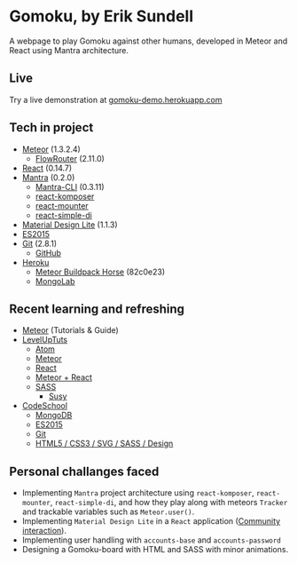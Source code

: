 # Gomoku, by Erik Sundell
A webpage to play Gomoku against other humans, developed in Meteor and React using Mantra architecture.

## Live
Try a live demonstration at [gomoku-demo.herokuapp.com](https://gomoku-demo.herokuapp.com/)

## Tech in project

* [Meteor](https://www.meteor.com/) (1.3.2.4)
    * [FlowRouter](https://github.com/kadirahq/flow-router) (2.11.0)
* [React](https://facebook.github.io/react/) (0.14.7)
* [Mantra](https://kadirahq.github.io/mantra/) (0.2.0)
    * [Mantra-CLI](https://github.com/mantrajs/mantra-cli) (0.3.11)
    * [react-komposer](https://github.com/kadirahq/react-komposer)
    * [react-mounter](https://github.com/kadirahq/react-mounter)
    * [react-simple-di](https://github.com/kadirahq/react-simple-di)
* [Material Design Lite](https://getmdl.io) (1.1.3)
* [ES2015](https://babeljs.io/docs/learn-es2015/)
* [Git](https://git-scm.com/) (2.8.1)
    * [GitHub](https://github.com)
* [Heroku](https://www.heroku.com/)
    * [Meteor Buildpack Horse](https://github.com/AdmitHub/meteor-buildpack-horse) (82c0e23)
    * [MongoLab](https://elements.heroku.com/addons/mongolab)

## Recent learning and refreshing

* [Meteor](https://www.meteor.com/) (Tutorials & Guide)
* [LevelUpTuts](https://leveluptutorials.com/)
    * [Atom](https://www.youtube.com/watch?v=WWwBQQOGllo&list=PLLnpHn493BHHf0w8uGu9NM8LPf498ZvL_)
    * [Meteor](https://www.youtube.com/watch?v=BI8IslJHSag&list=PLLnpHn493BHFYZUSK62aVycgcAouqBt7V)
    * [React](https://www.youtube.com/watch?v=eOctQZ1EV0E&list=PLLnpHn493BHFfs3Uj5tvx17mXk4B4ws4p)
    * [Meteor + React](https://www.youtube.com/watch?v=B_HJCmoSvmc&list=PLZqiqJ6M54_hojR8RG4gRIobIZFX0cQve)
    * [SASS](https://www.youtube.com/watch?v=fbVD32w1oTo&list=PL2CB1F80266E986EA)
        * [Susy](https://www.youtube.com/watch?v=KYpqPZCzbwA&list=PLLnpHn493BHF-TxB5PqpKfJ_XjTwP5utB)
* [CodeSchool](https://www.codeschool.com/)
    * [MongoDB](https://www.codeschool.com/courses/the-magical-marvels-of-mongodb)
    * [ES2015](https://www.codeschool.com/courses/es2015-the-shape-of-javascript-to-come)
    * [Git](https://www.codeschool.com/learn/git)
    * [HTML5 / CSS3 / SVG / SASS / Design](https://www.codeschool.com/learn/html-css)

## Personal challanges faced
* Implementing `Mantra` project architecture using `react-komposer`, `react-mounter`, `react-simple-di`, and how they play along with meteors `Tracker` and trackable variables such as `Meteor.user()`.
* Implementing `Material Design Lite` in a `React` application ([Community interaction](https://github.com/google/material-design-lite/issues/4274)).
* Implementing user handling with `accounts-base` and `accounts-password`
* Designing a Gomoku-board with HTML and SASS with minor animations.
